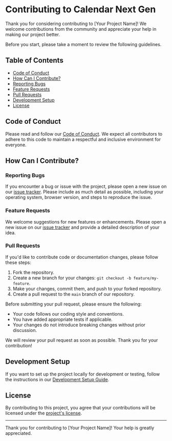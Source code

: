# Contributing to Calendar Next Gen

Thank you for considering contributing to [Your Project Name]! We welcome contributions from the community and appreciate your help in making our project better.

Before you start, please take a moment to review the following guidelines.

## Table of Contents

- [Code of Conduct](#code-of-conduct)
- [How Can I Contribute?](#how-can-i-contribute)
- [Reporting Bugs](#reporting-bugs)
- [Feature Requests](#feature-requests)
- [Pull Requests](#pull-requests)
- [Development Setup](#development-setup)
- [License](#license)

## Code of Conduct

Please read and follow our [Code of Conduct](CODE_OF_CONDUCT.md). We expect all contributors to adhere to this code to maintain a respectful and inclusive environment for everyone.

## How Can I Contribute?

### Reporting Bugs

If you encounter a bug or issue with the project, please open a new issue on our [issue tracker](https://github.com/RyanLarge13/Calendar-Next-Gen/issues). Please include as much detail as possible, including your operating system, browser version, and steps to reproduce the issue.

### Feature Requests

We welcome suggestions for new features or enhancements. Please open a new issue on our [issue tracker](https://github.com/RyanLarge13/Calendar-Next-Gen/issues) and provide a detailed description of your idea.

### Pull Requests

If you'd like to contribute code or documentation changes, please follow these steps:

1. Fork the repository.
2. Create a new branch for your changes: `git checkout -b feature/my-feature`.
3. Make your changes, commit them, and push to your forked repository.
4. Create a pull request to the `main` branch of our repository.

Before submitting your pull request, please ensure the following:

- Your code follows our coding style and conventions.
- You have added appropriate tests if applicable.
- Your changes do not introduce breaking changes without prior discussion.

We will review your pull request as soon as possible. Thank you for your contribution!

## Development Setup

If you want to set up the project locally for development or testing, follow the instructions in our [Development Setup Guide](link-to-setup-guide).

## License

By contributing to this project, you agree that your contributions will be licensed under the [project's license](LICENSE.md).

---

Thank you for contributing to [Your Project Name]! Your help is greatly appreciated.
